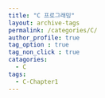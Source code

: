 ```yaml
---
title: "C 프로그래밍"
layout: archive-tags
permalink: /categories/C/
author_profile: true
tag_option : true
tag_non_click : true
catagories:
  - C
tags: 
  - C-Chapter1
---
```





